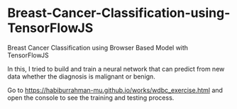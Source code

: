 # Breast-Cancer-Classification-using-TensorFlowJS
Breast Cancer Classification using Browser Based Model with TensorFlowJS 

In this, I tried to build and train a neural network that can predict from new data whether the diagnosis is malignant or benign. 

Go to https://habiburrahman-mu.github.io/works/wdbc_exercise.html and open the console to see the training and testing process.